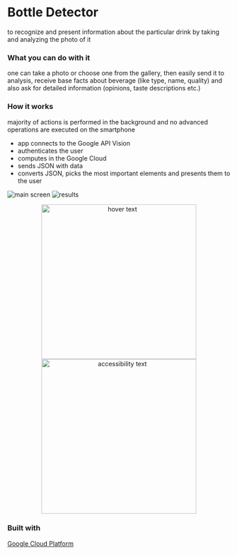 # Bottle Detector
to recognize and present information about the particular drink by taking and analyzing the photo of it

### What you can do with it
one can take a photo or choose one from the gallery, then easily send it to analysis, receive base facts about beverage (like type, name, quality) and also ask for detailed information (opinions, taste descriptions etc.)

### How it works
majority of actions is performed in the background and no advanced operations are executed on the smartphone
* app connects to the Google API Vision
* authenticates the user
* computes in the Google Cloud
* sends JSON with data
* converts JSON, picks the most important elements and presents them to the user

![main screen](https://gitlab.groept.be/bartosz.sobkowiak/bottle-detector/blob/master/app/src/main/res/examples/app_main_screen.png)
![results](https://gitlab.groept.be/bartosz.sobkowiak/bottle-detector/blob/master/app/src/main/res/examples/app_present_data.png)

<p align="center">
  <img src="/blob/master/app/src/main/res/examples/app_main_screen.png" width="350" title="hover text">
  <img src="/blob/master/app/src/main/res/examples/app_present_data.png" width="350" alt="accessibility text">
</p>

### Built with
[Google Cloud Platform](https://cloud.google.com/vision/)